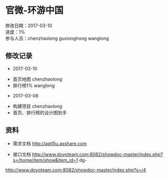 # 官微-环游中国 
修改日期：2017-03-10  
进度：1%  
参与人员：chenzhaolong guxionghong wanglong

## 修改记录 
- 2017-03-10
* 首页地图 chenzhaolong
* 排行榜1% wanglong

- 2017-03-08
* 构建项目 chenzhaolong
* 首页、排行榜的设计图到手 




## 资料
- 需求文档
http://aptl5u.axshare.com 


- 接口文档
http://www.doyoteam.com:8082/showdoc-master/index.php?s=/home/item/show&item_id=1
dg-

http://www.doyoteam.com:8082/showdoc-master/index.php?s=/4  



